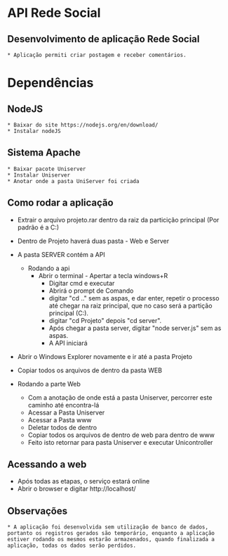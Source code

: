 # API Rede Social
## Desenvolvimento de aplicação Rede Social
<!--ts-->
    * Aplicação permiti criar postagem e receber comentários.
<!--te-->
# Dependências
  ## NodeJS
  <!--ts-->
    * Baixar do site https://nodejs.org/en/download/
    * Instalar nodeJS
  <!--te-->
  ## Sistema Apache
  <!--ts-->
    * Baixar pacote Uniserver
    * Instalar Uniserver
    * Anotar onde a pasta UniServer foi criada
  <!--te-->


## Como rodar a aplicação
<!--ts-->
  * Extrair o arquivo projeto.rar dentro da raiz da particição principal (Por padrão é a C:)

  * Dentro de Projeto haverá duas pasta - Web e Server

  * A pasta SERVER contém a API
    * Rodando a api
      * Abrir o terminal - Apertar a tecla windows+R
        * Digitar cmd e executar
        * Abrirá o prompt de Comando
        * digitar "cd .." sem as aspas, e dar enter, repetir o processo até chegar na raiz principal, que no caso será a partição principal (C:).
        * digitar "cd Projeto" depois "cd server".
        * Após chegar a pasta server, digitar "node server.js" sem as aspas.
        * A API iniciará


  * Abrir o Windows Explorer novamente e ir até a pasta Projeto
  * Copiar todos os arquivos de dentro da pasta WEB
  * Rodando a parte Web
    * Com a anotação de onde está a pasta Uniserver, percorrer este caminho até encontra-lá
    * Acessar a Pasta Uniserver
    * Acessar a Pasta www
    * Deletar todos de dentro
    * Copiar todos os arquivos de dentro de web para dentro de www
    * Feito isto retornar para pasta Uniserver e executar Unicontroller
<!--te-->

## Acessando a web
  * Após todas as etapas, o serviço estará online
  * Abrir o browser e digitar http://localhost/


## Observações
<!--ts-->
    * A aplicação foi desenvolvida sem utilização de banco de dados, portanto os registros gerados são temporário, enquanto a aplicação estiver rodando os mesmos estarão armazenados, quando finalizada a aplicação, todas os dados serão perdidos.
<!--te-->



